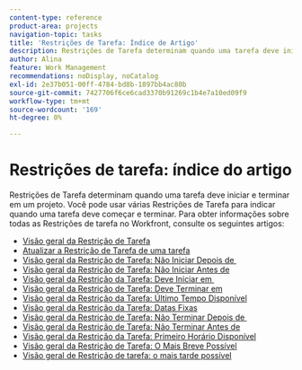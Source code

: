 ```yaml
---
content-type: reference
product-area: projects
navigation-topic: tasks
title: 'Restrições de Tarefa: Índice de Artigo'
description: Restrições de Tarefa determinam quando uma tarefa deve iniciar e terminar em um projeto. Você pode usar várias Restrições de Tarefa para indicar quando uma tarefa deve começar e terminar. Para obter informações sobre todas as Restrições de tarefa no Workfront, consulte os artigos a seguir.
author: Alina
feature: Work Management
recommendations: noDisplay, noCatalog
exl-id: 2e37b051-00ff-4784-bd8b-1897bb4ac80b
source-git-commit: 7427706f6ce6cad3370b91269c1b4e7a10ed09f9
workflow-type: tm+mt
source-wordcount: '169'
ht-degree: 0%

---
```


# Restrições de tarefa: índice do artigo

<!-- Audited: 1/2024 -->

Restrições de Tarefa determinam quando uma tarefa deve iniciar e terminar em um projeto. Você pode usar várias Restrições de Tarefa para indicar quando uma tarefa deve começar e terminar. Para obter informações sobre todas as Restrições de tarefa no Workfront, consulte os seguintes artigos:

* [Visão geral da Restrição de Tarefa](../../../manage-work/tasks/task-constraints/task-constraint-overview.md)
* [Atualizar a Restrição de Tarefa de uma tarefa](../../../manage-work/tasks/task-constraints/update-task-constraint-of-task.md)
* [Visão geral da Restrição de Tarefa: Não Iniciar Depois de &#x200B;](../../../manage-work/tasks/task-constraints/start-no-later-than.md)
* [Visão geral da Restrição de Tarefa: Não Iniciar Antes de](../../../manage-work/tasks/task-constraints/start-no-earlier-than.md)
* [Visão geral da Restrição da Tarefa: Deve Iniciar em &#x200B;](../../../manage-work/tasks/task-constraints/must-start-on.md)
* [Visão geral da Restrição de Tarefa: Deve Terminar em](../../../manage-work/tasks/task-constraints/must-finish-on.md)
* [Visão geral da Restrição da Tarefa: Último Tempo Disponível](../../../manage-work/tasks/task-constraints/latest-available-time.md)
* [Visão geral da Restrição da Tarefa: Datas Fixas](../../../manage-work/tasks/task-constraints/fixed-dates.md)
* [Visão geral da Restrição de Tarefa: Não Terminar Depois de &#x200B;](../../../manage-work/tasks/task-constraints/finish-no-later-than.md)
* [Visão geral da Restrição de Tarefa: Não Terminar Antes de](../../../manage-work/tasks/task-constraints/finish-no-earlier-than.md)
* [Visão geral da Restrição da Tarefa: Primeiro Horário Disponível](../../../manage-work/tasks/task-constraints/earliest-available-time.md)
* [Visão geral da Restrição de Tarefa: O Mais Breve Possível](../../../manage-work/tasks/task-constraints/as-soon-as-possible.md)
* [Visão geral de Restrição de tarefa: o mais tarde possível](../../../manage-work/tasks/task-constraints/as-late-as-possible.md)
